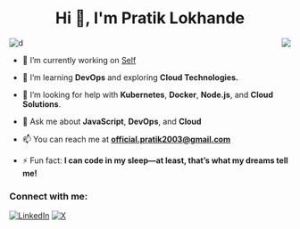 <h1 align="center">Hi 👋, I'm Pratik Lokhande</h1>
<!-- <h3 align="center">DevOps and Cloud Advocate, with a passion for Open Source</h3> -->

![d](https://visitor-badge.laobi.icu/badge?page_id=konprtk)
<img align="right" src="https://github-readme-stats.vercel.app/api/top-langs/?username=konprtk&langs_count=10&theme=react"/>
<body>

- 🔭 I’m currently working on [Self](https://www.google.com/search?q=self+development&sca_esv=c37c500de97470de&rlz=1C1YTUH_enIN1116IN1117&sxsrf=ADLYWILx9sqPEmyCNSvOBAmtW0_wZg6nqg%3A1728035701048&ei=dbv_ZsrRArzy4-EPiaCegQo&oq=self+deve&gs_lp=Egxnd3Mtd2l6LXNlcnAaAhgCIglzZWxmIGRldmUqAggAMg0QABiABBixAxgUGIcCMggQABiABBixAzIFEAAYgAQyBRAAGIAEMgUQABiABDIFEAAYgAQyChAAGIAEGBQYhwIyBRAAGIAEMgUQABiABDIFEAAYgARI5OgGUJMIWPvcBnAIeAGQAQCYAbcCoAG2K6oBCDAuMS4yMS4xuAEDyAEA-AEBmAIfoAKzLcICChAAGLADGNYEGEfCAg0QABiABBiwAxhDGIoFwgINEC4YgAQYsAMYQxiKBcICChAjGIAEGCcYigXCAgsQABiABBiRAhiKBcICERAuGIAEGLEDGNEDGIMBGMcBwgILEAAYgAQYsQMYgwHCAgsQLhiABBjRAxjHAcICChAAGIAEGEMYigXCAg4QABiABBixAxiDARiKBcICDRAAGIAEGLEDGEMYigXCAgsQABiABBixAxiKBcICDhAAGIAEGJECGLEDGIoFwgIQEAAYgAQYsQMYQxiDARiKBcICChAuGIAEGEMYigXCAhEQABiABBixAxiDARjzBRiLA8ICFhAuGIAEGLEDGEMYpAMYqAMYigUYiwPCAg0QABiABBgUGIcCGIsDwgIIEAAYgAQYiwPCAgsQABiABBixAxiLA8ICEBAAGIAEGLEDGIMBGBQYhwKYAwCIBgGQBgqSBwg4LjAuMjIuMaAHypQB&sclient=gws-wiz-serp)

- 🌱 I’m learning **DevOps** and exploring **Cloud Technologies.**
<!--
- 👯 I’m looking to collaborate on **DevOps, Golang, Open Source projects** -->

- 🤝 I’m looking for help with **Kubernetes**, **Docker**, **Node.js**, and **Cloud Solutions**.

- 💬 Ask me about **JavaScript**, **DevOps**, and **Cloud**

- 📫 You can reach me at **official.pratik2003@gmail.com**

- ⚡ Fun fact: **I can code in my sleep—at least, that’s what my dreams tell me!**

<!--
One day, this will not be a comment. 🤞
<h3 align="left">Languages and Tools:</h3>
<p align="left"> <a href="https://aws.amazon.com" target="_blank" rel="noreferrer"> <img src="https://raw.githubusercontent.com/devicons/devicon/master/icons/amazonwebservices/amazonwebservices-original-wordmark.svg" alt="aws" width="40" height="40"/> </a> <a href="https://www.gnu.org/software/bash/" target="_blank" rel="noreferrer"> <img src="https://www.vectorlogo.zone/logos/gnu_bash/gnu_bash-icon.svg" alt="bash" width="40" height="40"/> </a> <a href="https://getbootstrap.com" target="_blank" rel="noreferrer"> <img src="https://raw.githubusercontent.com/devicons/devicon/master/icons/bootstrap/bootstrap-plain-wordmark.svg" alt="bootstrap" width="40" height="40"/> </a> <a href="https://www.w3schools.com/css/" target="_blank" rel="noreferrer"> <img src="https://raw.githubusercontent.com/devicons/devicon/master/icons/css3/css3-original-wordmark.svg" alt="css3" width="40" height="40"/> </a> <a href="https://www.docker.com/" target="_blank" rel="noreferrer"> <img src="https://raw.githubusercontent.com/devicons/devicon/master/icons/docker/docker-original-wordmark.svg" alt="docker" width="40" height="40"/> </a> <a href="https://expressjs.com" target="_blank" rel="noreferrer"> <img src="https://raw.githubusercontent.com/devicons/devicon/master/icons/express/express-original-wordmark.svg" alt="express" width="40" height="40"/> </a> <a href="https://git-scm.com/" target="_blank" rel="noreferrer"> <img src="https://www.vectorlogo.zone/logos/git-scm/git-scm-icon.svg" alt="git" width="40" height="40"/> </a> <a href="https://golang.org" target="_blank" rel="noreferrer"> <img src="https://raw.githubusercontent.com/devicons/devicon/master/icons/go/go-original.svg" alt="go" width="40" height="40"/> </a> <a href="https://www.w3.org/html/" target="_blank" rel="noreferrer"> <img src="https://raw.githubusercontent.com/devicons/devicon/master/icons/html5/html5-original-wordmark.svg" alt="html5" width="40" height="40"/> </a> <a href="https://www.java.com" target="_blank" rel="noreferrer"> <img src="https://raw.githubusercontent.com/devicons/devicon/master/icons/java/java-original.svg" alt="java" width="40" height="40"/> </a> <a href="https://www.jenkins.io" target="_blank" rel="noreferrer"> <img src="https://www.vectorlogo.zone/logos/jenkins/jenkins-icon.svg" alt="jenkins" width="40" height="40"/> </a> <a href="https://kubernetes.io" target="_blank" rel="noreferrer"> <img src="https://www.vectorlogo.zone/logos/kubernetes/kubernetes-icon.svg" alt="kubernetes" width="40" height="40"/> </a> <a href="https://www.linux.org/" target="_blank" rel="noreferrer"> <img src="https://raw.githubusercontent.com/devicons/devicon/master/icons/linux/linux-original.svg" alt="linux" width="40" height="40"/> </a> <a href="https://www.mongodb.com/" target="_blank" rel="noreferrer"> <img src="https://raw.githubusercontent.com/devicons/devicon/master/icons/mongodb/mongodb-original-wordmark.svg" alt="mongodb" width="40" height="40"/> </a> <a href="https://www.nginx.com" target="_blank" rel="noreferrer"> <img src="https://raw.githubusercontent.com/devicons/devicon/master/icons/nginx/nginx-original.svg" alt="nginx" width="40" height="40"/> </a> <a href="https://nodejs.org" target="_blank" rel="noreferrer"> <img src="https://raw.githubusercontent.com/devicons/devicon/master/icons/nodejs/nodejs-original-wordmark.svg" alt="nodejs" width="40" height="40"/> </a> <a href="https://www.postgresql.org" target="_blank" rel="noreferrer"> <img src="https://raw.githubusercontent.com/devicons/devicon/master/icons/postgresql/postgresql-original-wordmark.svg" alt="postgresql" width="40" height="40"/> </a> <a href="https://www.python.org" target="_blank" rel="noreferrer"> <img src="https://raw.githubusercontent.com/devicons/devicon/master/icons/python/python-original.svg" alt="python" width="40" height="40"/> </a> </p> 
-->

<h3 align="left">Connect with me:</h3>
<p align="left">

[![LinkedIn](https://img.shields.io/badge/LinkedIn-%230077B5.svg?logo=linkedin&logoColor=white)](https://linkedin.com/in/pratiklokhande14)  [![X](https://img.shields.io/badge/X-black.svg?logo=X&logoColor=white)](https://x.com/konprtk)
</p>

